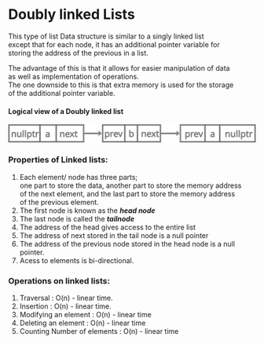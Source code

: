 # Doubly linked Lists

This type of list Data structure is similar to a singly linked list  
except that for each node, it has an additional pointer variable for  
storing the address of the previous in a list.

The advantage of this is that it allows for easier manipulation of data  
as well as implementation of operations.  
The one downside to this is that extra memory is used for the storage  
of the additional pointer variable.

#### Logical view of a Doubly linked list

<img src=../images/doublyLinkedList.svg width=700>

### Properties of Linked lists:

1. Each element/ node has three parts;  
   one part to store the data, another part to store the memory address  
   of the next element, and the last part to store the memory address  
   of the previous element.
2. The first node is known as the **_head node_**
3. The last node is called the **_tailnode_**
4. The address of the head gives access to the entire list
5. The address of next stored in the tail node is a null pointer  
6. The address of the previous node stored in the head node is a null pointer.
7. Acess to elements is bi-directional.  

### Operations on linked lists:

1. Traversal : O(n) - linear time.
2. Insertion : O(n) - linear time.
3. Modifying an element : O(n) - linear time
4. Deleting an element : O(n) - linear time
5. Counting Number of elements : O(n) - linear time  
